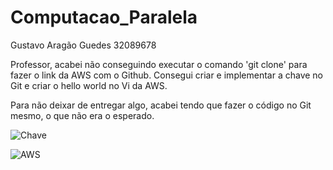 # Computacao_Paralela
Gustavo Aragão Guedes 32089678

Professor, acabei não conseguindo executar o comando 'git clone' para fazer o link da AWS com o Github. Consegui criar e implementar a chave no Git e criar o hello world no Vi da AWS.

Para não deixar de entregar algo, acabei tendo que fazer o código no Git mesmo, o que não era o esperado.

![Chave](https://github.com/Gustavo-Aragao-Guedes/Computacao_Paralela/assets/64610385/fa1da919-63f5-4620-a298-1098c7b6225c)

![AWS](https://github.com/Gustavo-Aragao-Guedes/Computacao_Paralela/assets/64610385/e877f909-662b-46a6-8907-e73b224938cf)

